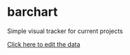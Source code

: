 # barchart

Simple visual tracker for current projects

[Click here to edit the data](https://github.com/toughlovearena/cache.toughlovearena.com/edit/main/data.yaml)
